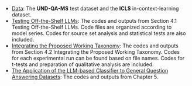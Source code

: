 - [Data](Data): The **UND-QA-MS** test dataset and the **ICLS** in-context-learning dataset.
- [Testing Off-the-Shelf LLMs](Testing%Off-the-Shelf%LLMs): The codes and outputs from Section 4.1 Testing Off-the-Shelf LLMs. Code files are organized according to model series. Codes for source set analysis and statistical tests are also included.
- [Integrating the Proposed Working Taxonomy](Integrating%the%Proposed%Working%Taxonomy): The codes and outputs from Section 4.2 Integrating the Proposed Working Taxonomy. Codes for each experimental run can be found based on file names. Codes for t-tests and preparation of qualitative analysis are included.
- [The Application of the LLM-based Classifier to General Question Answering Datasets](The%Application%of%the%LLM-based%Classifier%to%General%Question%Answering%Datasets): The codes and outputs from Chapter 5.

